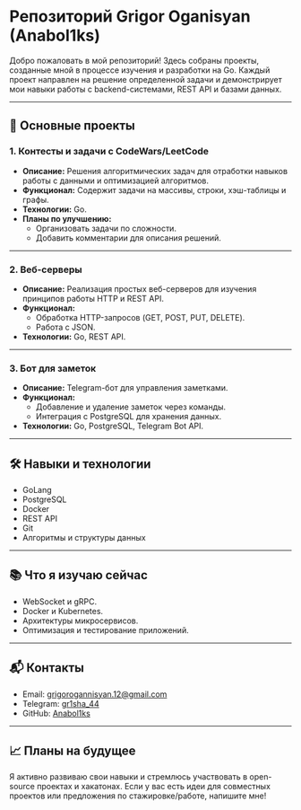 # Репозиторий Grigor Oganisyan (Anabol1ks)

Добро пожаловать в мой репозиторий! Здесь собраны проекты, созданные мной в процессе изучения и разработки на Go. Каждый проект направлен на решение определенной задачи и демонстрирует мои навыки работы с backend-системами, REST API и базами данных.

---

## 🚀 Основные проекты

<!-- ### 1. **Микросервис для заметок**
- **Описание:** Backend-приложение для управления пользовательскими заметками.
- **Функционал:**
  - CRUD операции для заметок (создание, чтение, обновление, удаление).
  - Авторизация и аутентификация пользователей.
  - Работа с базой данных PostgreSQL.
- **Технологии:** Go, PostgreSQL, Docker, REST API.
- **Планы по улучшению:**
  - Добавить unit-тесты.
  - Разработать API-документацию с помощью Swagger.
  - Добавить деплой в облако.

--- -->

### 1. **Контесты и задачи с CodeWars/LeetCode**
- **Описание:** Решения алгоритмических задач для отработки навыков работы с данными и оптимизацией алгоритмов.
- **Функционал:** Содержит задачи на массивы, строки, хэш-таблицы и графы.
- **Технологии:** Go.
- **Планы по улучшению:**
  - Организовать задачи по сложности.
  - Добавить комментарии для описания решений.

---

### 2. **Веб-серверы**
- **Описание:** Реализация простых веб-серверов для изучения принципов работы HTTP и REST API.
- **Функционал:**
  - Обработка HTTP-запросов (GET, POST, PUT, DELETE).
  - Работа с JSON.
- **Технологии:** Go, REST API.

---

### 3. **Бот для заметок**
- **Описание:** Telegram-бот для управления заметками.
- **Функционал:**
  - Добавление и удаление заметок через команды.
  - Интеграция с PostgreSQL для хранения данных.
- **Технологии:** Go, PostgreSQL, Telegram Bot API.

---

## 🛠 Навыки и технологии
- GoLang
- PostgreSQL
- Docker
- REST API
- Git
- Алгоритмы и структуры данных

--- 

## 📚 Что я изучаю сейчас
- WebSocket и gRPC.
- Docker и Kubernetes.
- Архитектуры микросервисов.
- Оптимизация и тестирование приложений.

---

## 📬 Контакты
- Email: grigorogannisyan.12@gmail.com
- Telegram: [gr1sha_44](https://t.me/gr1sha_44)
- GitHub: [Anabol1ks](https://github.com/Anabol1ks)

---

## 📈 Планы на будущее
Я активно развиваю свои навыки и стремлюсь участвовать в open-source проектах и хакатонах. Если у вас есть идеи для совместных проектов или предложения по стажировке/работе, напишите мне!